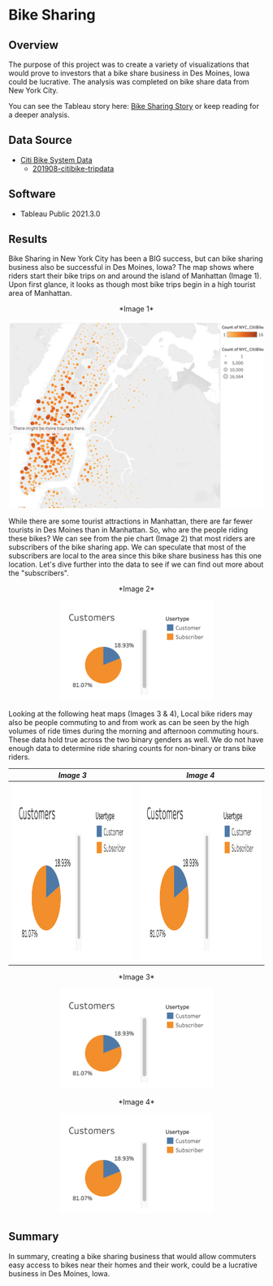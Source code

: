 # Bike Sharing

## Overview
The purpose of this project was to create a variety of visualizations that would prove to investors that a bike share business in Des Moines, Iowa could be lucrative. The analysis was completed on bike share data from New York City. 

You can see the Tableau story here: [Bike Sharing Story](https://public.tableau.com/app/profile/jiselle8417/viz/Bike_Sharing_Story/InvestinginBikeSharing)
or keep reading for a deeper analysis.

## Data Source
- [Citi Bike System Data](https://ride.citibikenyc.com/system-data)
  - [201908-citibike-tripdata](https://s3.amazonaws.com/tripdata/201908-citibike-tripdata.csv.zip)

## Software
- Tableau Public 2021.3.0

## Results
Bike Sharing in New York City has been a BIG success, but can bike sharing business also be successful in Des Moines, Iowa? The map shows where riders start their bike trips on and around the island of Manhattan (Image 1). Upon first glance, it looks as though most bike trips begin in a high tourist area of Manhattan. 

<p align="center">*Image 1*</p>

<p align="center"><img class="centerImage" src="https://github.com/jisellejones/bike_sharing/blob/main/Images/map.png" width="500" height="370" alt="map of Manhattan" /></p>

While there are some tourist attractions in Manhattan, there are far fewer tourists in Des Moines than in Manhattan. So, who are the people riding these bikes? We can see from the pie chart (Image 2) that most riders are subscribers of the bike sharing app. We can speculate that most of the subscribers are local to the area since this bike share business has this one location. Let's dive further into the data to see if we can find out more about the "subscribers".

<p align="center">*Image 2*</p>

<p align="center"><img class="centerImage" src="https://github.com/jisellejones/bike_sharing/blob/main/Images/customer_pie_chart.png" width="300" height="198" alt="map of Manhattan" /></p>

Looking at the following heat maps (Images 3 & 4), Local bike riders may also be people commuting to and from work as can be seen by the high volumes of ride times during the morning and afternoon commuting hours. These data hold true across the two binary genders as well. We do not have enough data to determine ride sharing counts for non-binary or trans bike riders. 

*Image 3*            |  *Image 4*
:-------------------------:|:-------------------------:
 <img class="centerImage" src="https://github.com/jisellejones/bike_sharing/blob/main/Images/customer_pie_chart.png" width="500" height="352" alt="map of Manhattan" /> | <img class="centerImage" src="https://github.com/jisellejones/bike_sharing/blob/main/Images/customer_pie_chart.png" width="500" height="352" alt="map of Manhattan" />

<p align="center">*Image 3*</p>

<p align="center"><img class="centerImage" src="https://github.com/jisellejones/bike_sharing/blob/main/Images/customer_pie_chart.png" width="300" height="198" alt="map of Manhattan" /></p>

<p align="center">*Image 4*</p>

<p align="center"><img class="centerImage" src="https://github.com/jisellejones/bike_sharing/blob/main/Images/customer_pie_chart.png" width="300" height="198" alt="map of Manhattan" /></p>



## Summary

In summary, creating a bike sharing business that would allow commuters easy access to bikes near their homes and their work, could be a lucrative business in Des Moines, Iowa.
